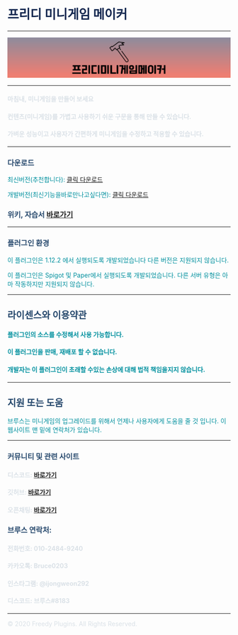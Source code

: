 # <font color='#142850'>프리디 미니게임 메이커</font>

***

![image](FreedyMinigameMaker.png)

***

#### <font color='#dae1e7'>마침내, 미니게임을 만들어 보세요</font>

#### <font color='#dae1e7'>컨텐츠(미니게임)를 가볍고 사용하기 쉬운 구문을 통해 만들 수 있습니다.</font>

#### <font color='#dae1e7'>가벼운 성능이고 사용자가 간편하게 미니게임을 수정하고 적용할 수 있습니다.</font>

***

### <font color='#27496d'>다운로드</font>
<font color='#00909e'>최신버전(추천합니다):</font> [클릭 다운로드](https://github.com/FreedyPlugins/FreedyMinigameMaker/releases/latest/download/FreedyMinigameMaker.jar)

<font color='#00909e'>개발버전(최신기능을바로만나고싶다면):</font> [클릭 다운로드](https://github.com/FreedyPlugins/FreedyMinigameMaker/raw/master/FreedyMinigameMaker.jar)

### <font color='#27496d'>위키, 자습서</font> [바로가기](./FreedyMinigameMakerWiki)

***

### <font color='#27496d'>플러그인 환경</font>

<font color='#00909e'>이 플러그인은 1.12.2 에서 실행되도록 개발되었습니다 다른 버전은 지원되지 않습니다.</font>  

<font color='#00909e'>이 플러그인은 Spigot 및 Paper에서 실행되도록 개발되었습니다. 다른 서버 유형은 아마 작동하지만 지원되지 않습니다.</font>  

***

## <font color='#27496d'>라이센스와 이용약관</font>

#### <font color='#00909e'>플러그인의 소스를 수정해서 사용 가능합니다.</font>

#### <font color='#00909e'>이 플러그인을 판매, 재배포 할 수 없습니다.</font>

#### <font color='#00909e'>개발자는 이 플러그인이 초래할 수있는 손상에 대해 법적 책임을지지 않습니다.</font>

***

## <font color='#27496d'>지원 또는 도움</font>
<font color='#00909e'>브루스는 미니게임의 업그레이드를 위해서 언제나 사용자에게 도움을 줄 것 입니다. 이 웹사이트 맨 밑에 연락처가 있습니다.</font>

***

### <font color='#27496d'>커뮤니티 및 관련 사이트</font>

#### <font color='#dae1e7'>디스코드: </font> [바로가기](https://discord.gg/xej5Ut3)
#### <font color='#dae1e7'>깃허브: </font> [바로가기](https://github.com/FreedyPlugins)
#### <font color='#dae1e7'>오픈채팅: </font> [바로가기](https://open.kakao.com/o/gzol3Qeb)  


### <font color='#27496d'>브루스 연락처:</font>  

#### <font color='#dae1e7'>전화번호: 010-2484-9240</font>  
#### <font color='#dae1e7'>카카오톡: Bruce0203</font>  
#### <font color='#dae1e7'>인스타그램: @ijongweon292</font>  
#### <font color='#dae1e7'>디스코드: 브루스#8183</font>  

***

<font color='#dae1e7'>© 2020 Freedy Plugins. All Rights Reserved.</font>
